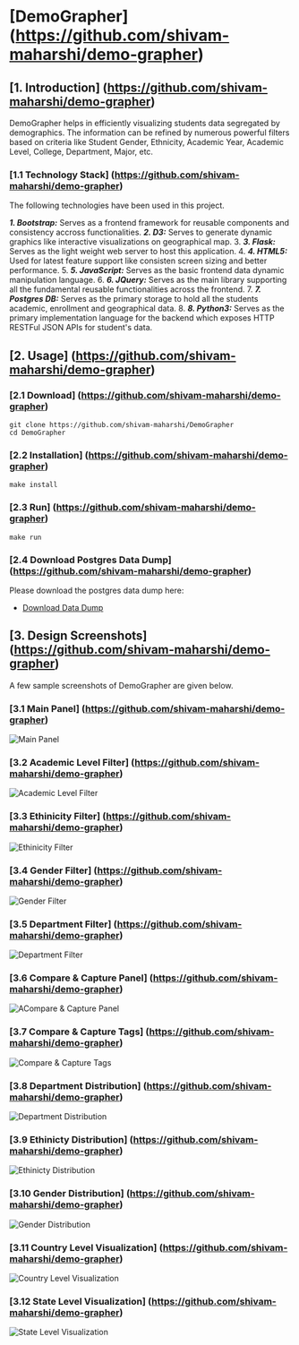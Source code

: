 # [DemoGrapher] (https://github.com/shivam-maharshi/demo-grapher)

## [1. Introduction] (https://github.com/shivam-maharshi/demo-grapher)

DemoGrapher helps in efficiently visualizing students data segregated by demographics. The information can be refined by numerous powerful filters based on criteria like Student Gender, Ethnicity, Academic Year, Academic Level, College, Department, Major, etc.

### [1.1 Technology Stack] (https://github.com/shivam-maharshi/demo-grapher)

The following technologies have been used in this project.

_**1. Bootstrap:**_ Serves as a frontend framework for reusable components and consistency accross functionalities.
_**2. D3:**_ Serves to generate dynamic graphics like interactive visualizations on geographical map.
3. _**3. Flask:**_ Serves as the light weight web server to host this application.
4. _**4. HTML5:**_ Used for latest feature support like consisten screen sizing and better performance.
5. _**5. JavaScript:**_ Serves as the basic frontend data dynamic manipulation language.
6. _**6. JQuery:**_ Serves as the main library supporting all the fundamental reusable functionalities across the frontend.
7. _**7. Postgres DB:**_ Serves as the primary storage to hold all the students academic, enrollment and geographical data.
8. _**8. Python3:**_ Serves as the primary implementation language for the backend which exposes HTTP RESTFul JSON APIs for student's data.

## [2. Usage] (https://github.com/shivam-maharshi/demo-grapher)

### [2.1 Download] (https://github.com/shivam-maharshi/demo-grapher)

```
git clone https://github.com/shivam-maharshi/DemoGrapher
cd DemoGrapher
```

### [2.2 Installation] (https://github.com/shivam-maharshi/demo-grapher)

```
make install
```

### [2.3 Run] (https://github.com/shivam-maharshi/demo-grapher)

```
make run
```

### [2.4 Download Postgres Data Dump] (https://github.com/shivam-maharshi/demo-grapher)
Please download the postgres data dump here:
* [Download Data Dump](https://drive.google.com/open?id=0BxWBnne3rp_vSnU0Wm5NQXV1Z28)

## [3. Design Screenshots] (https://github.com/shivam-maharshi/demo-grapher)
A few sample screenshots of DemoGrapher are given below.

### [3.1 Main Panel] (https://github.com/shivam-maharshi/demo-grapher)
![Main Panel](/images/MainPanel.png?raw=true "Main Panel")

### [3.2 Academic Level Filter] (https://github.com/shivam-maharshi/demo-grapher)
![Academic Level Filter](/images/AcademicLevelFilter.png?raw=true "Academic Level Filter")

### [3.3 Ethinicity Filter] (https://github.com/shivam-maharshi/demo-grapher)
![Ethinicity Filter](/images/EthinicityFilter.png?raw=true "Ethinicity Filter")

### [3.4 Gender Filter] (https://github.com/shivam-maharshi/demo-grapher)
![Gender Filter](/images/GenderFilter.png?raw=true "Gender Filter")

### [3.5 Department Filter] (https://github.com/shivam-maharshi/demo-grapher)
![Department Filter](/images/DepartmentFilter.png?raw=true "Department Filter")

### [3.6 Compare & Capture Panel] (https://github.com/shivam-maharshi/demo-grapher)
![ACompare & Capture Panel](/images/Compare&Capture.png?raw=true "Compare & Capture Panel")

### [3.7 Compare & Capture Tags] (https://github.com/shivam-maharshi/demo-grapher)
![Compare & Capture Tags](/images/CCTags.png?raw=true "Compare & Capture Tags")

### [3.8 Department Distribution] (https://github.com/shivam-maharshi/demo-grapher)
![Department Distribution](/images/DepartmentDistribution.png?raw=true "Department Distribution")

### [3.9 Ethinicty Distribution] (https://github.com/shivam-maharshi/demo-grapher)
![Ethinicty Distribution](/images/EthinictyDistribution.png?raw=true "Ethinicty Distribution")

### [3.10 Gender Distribution] (https://github.com/shivam-maharshi/demo-grapher)
![Gender Distribution](/images/GenderDistribution.png?raw=true "Gender Distribution")

### [3.11 Country Level Visualization] (https://github.com/shivam-maharshi/demo-grapher)
![Country Level Visualization](/images/CountryLevel.png?raw=true "Country Level Visualization")

### [3.12 State Level Visualization] (https://github.com/shivam-maharshi/demo-grapher)
![State Level Visualization](/images/StateLevel.png?raw=true "State Level Visualization")
